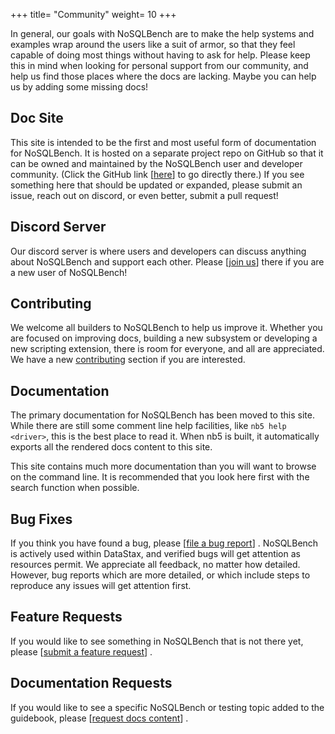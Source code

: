 +++
title= "Community"
weight= 10
+++

In general, our goals with NoSQLBench are to make the help systems and examples wrap around the
users like a suit of armor, so that they feel capable of doing most things without having to ask for
help. Please keep this in mind when looking for personal support from our community, and help us
find those places where the docs are lacking. Maybe you can help us by adding some missing docs!

## Doc Site

This site is intended to be the first and most useful form of documentation for NoSQLBench. It is
hosted on a separate project repo on GitHub so that it can be owned and maintained by the NoSQLBench
user and developer community. 
(Click the GitHub link [[here](https://github.com/nosqlbench/nosqlbench-docs)]  to go directly there.) If you
see something here that should be updated or expanded, please submit an issue, reach out on discord,
or even better, submit a pull request!

## Discord Server

Our discord server is where users and developers can discuss anything about NoSQLBench and support
each other. Please
[[join us](https://discord.gg/dBHRakusMN)] there if you are a new user of NoSQLBench!

## Contributing

We welcome all builders to NoSQLBench to help us improve it. Whether you are focused on improving
docs, building a new subsystem or developing a new scripting extension, there is room for everyone, and all are
appreciated. We have a new [contributing](@/dev-guide/contributing/_index.md) section 
if you are interested.

## Documentation

The primary documentation for NoSQLBench has been moved to this site. While there are still some 
comment line help facilities, like `nb5 help <driver>`, this is the best place to read it.
When nb5 is built, it automatically exports all the rendered docs content to this site.

This site contains much more documentation than you will want to browse on the command line. 
It is recommended that you look here first with the search function when possible.

## Bug Fixes

If you think you have found a bug, please
[[file a bug report](https://github.com/nosqlbench/nosqlbench/issues/new?labels=bug)]
. NoSQLBench is actively used within DataStax, and verified bugs will get attention as resources
permit. We appreciate all feedback, no matter how detailed. However, bug reports which are more 
detailed, or which include steps to reproduce any issues will get attention first.

## Feature Requests

If you would like to see something in NoSQLBench that is not there yet, please
[[submit a feature request](https://github.com/nosqlbench/nosqlbench/issues/new?labels=feature)]
.

## Documentation Requests

If you would like to see a specific NoSQLBench or testing topic added to the guidebook, please
[[request docs content](https://github.com/nosqlbench/nosqlbench/issues/new?labels=docs)]
.
